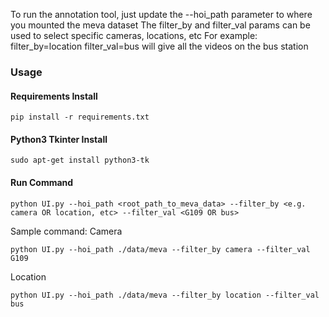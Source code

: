 To run the annotation tool, just update the --hoi_path parameter to where you mounted the meva dataset
The filter_by and filter_val params can be used to select specific cameras, locations, etc
For example: filter_by=location filter_val=bus will give all the videos on the bus station


### Usage

#### Requirements Install
```
pip install -r requirements.txt
```
#### Python3 Tkinter Install
```
sudo apt-get install python3-tk
```

#### Run Command
```
python UI.py --hoi_path <root_path_to_meva_data> --filter_by <e.g. camera OR location, etc> --filter_val <G109 OR bus>
```
Sample command:
Camera
```
python UI.py --hoi_path ./data/meva --filter_by camera --filter_val G109
```
Location
```
python UI.py --hoi_path ./data/meva --filter_by location --filter_val bus
```
